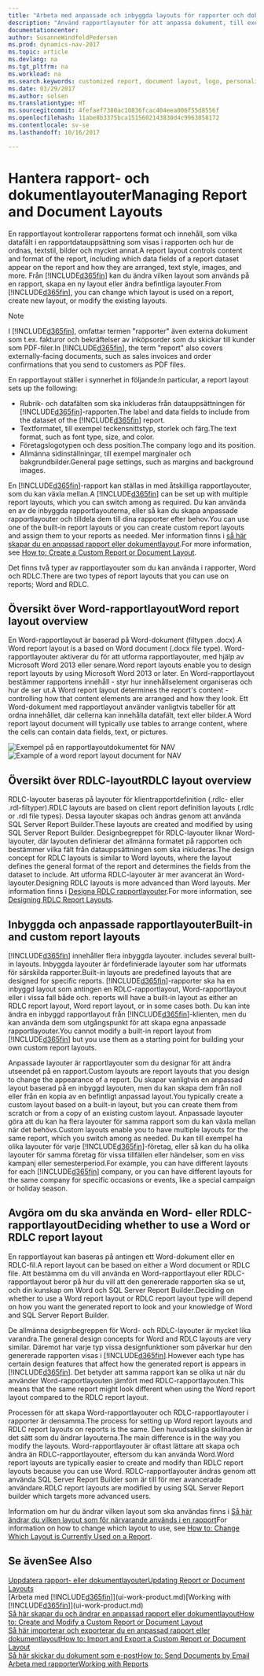 ```yaml
---
title: "Arbeta med anpassade och inbyggda layouts för rapporter och dokument"
description: "Använd rapportlayouter för att anpassa dokument, till exempel för att anpassa teckensnitt, logotyp eller inställningar för de PDF-filer som du skickar till kunder."
documentationcenter: 
author: SusanneWindfeldPedersen
ms.prod: dynamics-nav-2017
ms.topic: article
ms.devlang: na
ms.tgt_pltfrm: na
ms.workload: na
ms.search.keywords: customized report, document layout, logo, personalize
ms.date: 03/29/2017
ms.author: solsen
ms.translationtype: HT
ms.sourcegitcommit: 4fefaef7380ac10836fcac404eea006f55d8556f
ms.openlocfilehash: 11abe8b3375bca1515602143830d4c9963058172
ms.contentlocale: sv-se
ms.lasthandoff: 10/16/2017

---
```

# <a name="managing-report-and-document-layouts"></a><span data-ttu-id="d19c7-103">Hantera rapport- och dokumentlayouter</span><span class="sxs-lookup"><span data-stu-id="d19c7-103">Managing Report and Document Layouts</span></span>
<span data-ttu-id="d19c7-104">En rapportlayout kontrollerar rapportens format och innehåll, som vilka datafält i en rapportdatauppsättning som visas i rapporten och hur de ordnas, textstil, bilder och mycket annat.</span><span class="sxs-lookup"><span data-stu-id="d19c7-104">A report layout controls content and format of the report, including which data fields of a report dataset appear on the report and how they are arranged, text style, images, and more.</span></span> <span data-ttu-id="d19c7-105">Från [!INCLUDE[d365fin](includes/d365fin_md.md)] kan du ändra vilken layout som används på en rapport, skapa en ny layout eller ändra befintliga layouter.</span><span class="sxs-lookup"><span data-stu-id="d19c7-105">From [!INCLUDE[d365fin](includes/d365fin_md.md)], you can change which layout is used on a report, create new layout, or modify the existing layouts.</span></span>

> [!NOTE]  
>   <span data-ttu-id="d19c7-106">I [!INCLUDE[d365fin](includes/d365fin_md.md)], omfattar termen "rapporter" även externa dokument som t.ex. fakturor och bekräftelser av inköpsorder som du skickar till kunder som PDF-filer.</span><span class="sxs-lookup"><span data-stu-id="d19c7-106">In [!INCLUDE[d365fin](includes/d365fin_md.md)], the term "report" also covers externally-facing documents, such as sales invoices and order confirmations that you send to customers as PDF files.</span></span>

<span data-ttu-id="d19c7-107">En rapportlayout ställer i synnerhet in följande:</span><span class="sxs-lookup"><span data-stu-id="d19c7-107">In particular, a report layout sets up the following:</span></span>

* <span data-ttu-id="d19c7-108">Rubrik- och datafälten som ska inkluderas från datauppsättningen för [!INCLUDE[d365fin](includes/d365fin_md.md)]-rapporten.</span><span class="sxs-lookup"><span data-stu-id="d19c7-108">The label and data fields to include from the dataset of the [!INCLUDE[d365fin](includes/d365fin_md.md)] report.</span></span>
* <span data-ttu-id="d19c7-109">Textformatet, till exempel teckensnittstyp, storlek och färg.</span><span class="sxs-lookup"><span data-stu-id="d19c7-109">The text format, such as font type, size, and color.</span></span>
* <span data-ttu-id="d19c7-110">Företagslogotypen och dess position.</span><span class="sxs-lookup"><span data-stu-id="d19c7-110">The company logo and its position.</span></span>
* <span data-ttu-id="d19c7-111">Allmänna sidinställningar, till exempel marginaler och bakgrundbilder.</span><span class="sxs-lookup"><span data-stu-id="d19c7-111">General page settings, such as margins and background images.</span></span>

<span data-ttu-id="d19c7-112">En [!INCLUDE[d365fin](includes/d365fin_md.md)]-rapport kan ställas in med åtskilliga rapportlayouter, som du kan växla mellan.</span><span class="sxs-lookup"><span data-stu-id="d19c7-112">A [!INCLUDE[d365fin](includes/d365fin_md.md)] can be set up with multiple report layouts, which you can switch among as required.</span></span> <span data-ttu-id="d19c7-113">Du kan använda en av de inbyggda rapportlayouterna, eller så kan du skapa anpassade rapportlayouter och tilldela dem till dina rapporter efter behov.</span><span class="sxs-lookup"><span data-stu-id="d19c7-113">You can use one of the built-in report layouts or you can create custom report layouts and assign them to your reports as needed.</span></span> <span data-ttu-id="d19c7-114">Mer information finns i [så här skapar du en anpassad rapport eller dokumentlayout](ui-how-create-custom-report-layout.md).</span><span class="sxs-lookup"><span data-stu-id="d19c7-114">For more information, see [How to: Create a Custom Report or Document Layout](ui-how-create-custom-report-layout.md).</span></span>

<span data-ttu-id="d19c7-115">Det finns två typer av rapportlayouter som du kan använda i rapporter, Word och RDLC.</span><span class="sxs-lookup"><span data-stu-id="d19c7-115">There are two types of report layouts that you can use on reports; Word and RDLC.</span></span>

## <a name="word-report-layout-overview"></a><span data-ttu-id="d19c7-116">Översikt över Word-rapportlayout</span><span class="sxs-lookup"><span data-stu-id="d19c7-116">Word report layout overview</span></span>
<span data-ttu-id="d19c7-117">En Word-rapportlayout är baserad på Word-dokument (filtypen .docx).</span><span class="sxs-lookup"><span data-stu-id="d19c7-117">A Word report layout is a based on Word document (.docx file type).</span></span> <span data-ttu-id="d19c7-118">Word-rapportlayouter aktiverar du för att utforma rapportlayouter, med hjälp av Microsoft Word 2013 eller senare.</span><span class="sxs-lookup"><span data-stu-id="d19c7-118">Word report layouts enable you to design report layouts by using Microsoft Word 2013 or later.</span></span> <span data-ttu-id="d19c7-119">En Word-rapportlayout bestämmer rapportens innehåll - styr hur innehållselement organiseras och hur de ser ut.</span><span class="sxs-lookup"><span data-stu-id="d19c7-119">A Word report layout determines the report's content - controlling how that content elements are arranged and how they look.</span></span> <span data-ttu-id="d19c7-120">Ett Word-dokument med rapportlayout använder vanligtvis tabeller för att ordna innehållet, där cellerna kan innehålla datafält, text eller bilder.</span><span class="sxs-lookup"><span data-stu-id="d19c7-120">A Word report layout document will typically use tables to arrange content, where the cells can contain data fields, text, or pictures.</span></span>

 <span data-ttu-id="d19c7-121">![Exempel på en rapportlayoutdokumentet för NAV](media/nav_wordreportlayout_edit_in_word_example.png "NAV_WordReportLayout_Edit_In_Word_Example")</span><span class="sxs-lookup"><span data-stu-id="d19c7-121">![Example of a word report layout document for NAV](media/nav_wordreportlayout_edit_in_word_example.png "NAV_WordReportLayout_Edit_In_Word_Example")</span></span>  

## <a name="rdlc-layout-overview"></a><span data-ttu-id="d19c7-122">Översikt över RDLC-layout</span><span class="sxs-lookup"><span data-stu-id="d19c7-122">RDLC layout overview</span></span>
<span data-ttu-id="d19c7-123">RDLC-layouter baseras på layouter för klientrapportdefinition (.rdlc- eller .rdl-filtyper).</span><span class="sxs-lookup"><span data-stu-id="d19c7-123">RDLC layouts are based on client report definition layouts (.rdlc or .rdl file types).</span></span> <span data-ttu-id="d19c7-124">Dessa layouter skapas och ändras genom att använda SQL Server Report Builder.</span><span class="sxs-lookup"><span data-stu-id="d19c7-124">These layouts are created and modified by using SQL Server Report Builder.</span></span> <span data-ttu-id="d19c7-125">Designbegreppet för RDLC-layouter liknar Word-layouter, där layouten definierar det allmänna formatet på rapporten och bestämmer vilka fält från datauppsättningen som ska inkluderas.</span><span class="sxs-lookup"><span data-stu-id="d19c7-125">The design concept for RDLC layouts is similar to Word layouts, where the layout defines the general format of the report and determines the fields from the dataset to include.</span></span> <span data-ttu-id="d19c7-126">Att utforma RDLC-layouter är mer avancerat än Word-layouter.</span><span class="sxs-lookup"><span data-stu-id="d19c7-126">Designing RDLC layouts is more advanced than Word layouts.</span></span> <span data-ttu-id="d19c7-127">Mer information finns i [Designa RDLC rapportlayouter](https://msdn.microsoft.com/en-us/dynamics-nav/designing-rdlc-report-layouts).</span><span class="sxs-lookup"><span data-stu-id="d19c7-127">For more information, see [Designing RDLC Report Layouts](https://msdn.microsoft.com/en-us/dynamics-nav/designing-rdlc-report-layouts).</span></span>

## <a name="built-in-and-custom-report-layouts"></a><span data-ttu-id="d19c7-128">Inbyggda och anpassade rapportlayouter</span><span class="sxs-lookup"><span data-stu-id="d19c7-128">Built-in and custom report layouts</span></span>
[!INCLUDE[d365fin](includes/d365fin_md.md)]<span data-ttu-id="d19c7-129"> innehåller flera inbyggda layouter.</span><span class="sxs-lookup"><span data-stu-id="d19c7-129"> includes several built-in layouts.</span></span> <span data-ttu-id="d19c7-130">Inbyggda layouter är fördefinierade layouter som har utformats för särskilda rapporter.</span><span class="sxs-lookup"><span data-stu-id="d19c7-130">Built-in layouts are predefined layouts that are designed for specific reports.</span></span> [!INCLUDE[d365fin](includes/d365fin_md.md)]<span data-ttu-id="d19c7-131">-rapporter ska ha en inbyggd layout som antingen en RDLC-rapportlayout, Word-rapportlayout eller i vissa fall både och.</span><span class="sxs-lookup"><span data-stu-id="d19c7-131"> reports will have a built-in layout as either an RDLC report layout, Word report layout, or in some cases both.</span></span> <span data-ttu-id="d19c7-132">Du kan inte ändra en inbyggd rapportlayout från [!INCLUDE[d365fin](includes/d365fin_md.md)]-klienten, men du kan använda dem som utgångspunkt för att skapa egna anpassade rapportlayouter.</span><span class="sxs-lookup"><span data-stu-id="d19c7-132">You cannot modify a built-in report layout from [!INCLUDE[d365fin](includes/d365fin_md.md)] but you use them as a starting point for building your own custom report layouts.</span></span>

<span data-ttu-id="d19c7-133">Anpassade layouter är rapportlayouter som du designar för att ändra utseendet på en rapport.</span><span class="sxs-lookup"><span data-stu-id="d19c7-133">Custom layouts are report layouts that you design to change the appearance of a report.</span></span> <span data-ttu-id="d19c7-134">Du skapar vanligtvis en anpassad layout baserad på en inbyggd layouten, men du kan skapa dem från noll eller från en kopia av en befintligt anpassad layout.</span><span class="sxs-lookup"><span data-stu-id="d19c7-134">You typically create a custom layout based on a built-in layout, but you can create them from scratch or from a copy of an existing custom layout.</span></span> <span data-ttu-id="d19c7-135">Anpassade layouter göra att du kan ha flera layouter för samma rapport som du kan växla mellan när det behövs.</span><span class="sxs-lookup"><span data-stu-id="d19c7-135">Custom layouts enable you to have multiple layouts for the same report, which you switch among as needed.</span></span> <span data-ttu-id="d19c7-136">Du kan till exempel ha olika layouter för varje [!INCLUDE[d365fin](includes/d365fin_md.md)]-företag, eller så kan du ha olika layouter för samma företag för vissa tillfällen eller händelser, som en viss kampanj eller semesterperiod.</span><span class="sxs-lookup"><span data-stu-id="d19c7-136">For example, you can have different layouts for each [!INCLUDE[d365fin](includes/d365fin_md.md)] company, or you can have different layouts for the same company for specific occasions or events, like a special campaign or holiday season.</span></span>

## <a name="deciding-whether-to-use-a-word-or-rdlc-report-layout"></a><span data-ttu-id="d19c7-137">Avgöra om du ska använda en Word- eller RDLC-rapportlayout</span><span class="sxs-lookup"><span data-stu-id="d19c7-137">Deciding whether to use a Word or RDLC report layout</span></span>
<span data-ttu-id="d19c7-138">En rapportlayout kan baseras på antingen ett Word-dokument eller en RDLC-fil.</span><span class="sxs-lookup"><span data-stu-id="d19c7-138">A report layout can be based on either a Word document or RDLC file.</span></span> <span data-ttu-id="d19c7-139">Att bestämma om du vill använda en Word-rapportlayout eller RDLC-rapportlayout beror på hur du vill att den genererade rapporten ska se ut, och din kunskap om Word och SQL Server Report Builder.</span><span class="sxs-lookup"><span data-stu-id="d19c7-139">Deciding on whether to use a Word report layout or RDLC report layout type will depend on how you want the generated report to look and your knowledge of Word and SQL Server Report Builder.</span></span>

<span data-ttu-id="d19c7-140">De allmänna designbegreppen för Word- och RDLC-layouter är mycket lika varandra.</span><span class="sxs-lookup"><span data-stu-id="d19c7-140">The general design concepts for Word and RDLC layouts are very similar.</span></span> <span data-ttu-id="d19c7-141">Däremot har varje typ vissa designfunktioner som påverkar hur den genererade rapporten visas i [!INCLUDE[d365fin](includes/d365fin_md.md)].</span><span class="sxs-lookup"><span data-stu-id="d19c7-141">However each type has certain design features that affect how the generated report is appears in [!INCLUDE[d365fin](includes/d365fin_md.md)].</span></span> <span data-ttu-id="d19c7-142">Det betyder att samma rapport kan se olika ut när du använder Word-rapportlayouten jämfört med RDLC-rapportlayouten.</span><span class="sxs-lookup"><span data-stu-id="d19c7-142">This means that the same report might look different when using the Word report layout compared to the RDLC report layout.</span></span>

<span data-ttu-id="d19c7-143">Processen för att skapa Word-rapportlayouter och RDLC-rapportlayouter i rapporter är densamma.</span><span class="sxs-lookup"><span data-stu-id="d19c7-143">The process for setting up Word report layouts and RDLC report layouts on reports is the same.</span></span> <span data-ttu-id="d19c7-144">Den huvudsakliga skillnaden är det sätt som du ändrar layouterna.</span><span class="sxs-lookup"><span data-stu-id="d19c7-144">The main difference is in the way you modify the layouts.</span></span> <span data-ttu-id="d19c7-145">Word-rapportlayouter är oftast lättare att skapa och ändra än RDLC-rapportlayouter, eftersom du kan använda Word.</span><span class="sxs-lookup"><span data-stu-id="d19c7-145">Word report layouts are typically easier to create and modify than RDLC report layouts because you can use Word.</span></span> <span data-ttu-id="d19c7-146">RDLC-rapportlayouter ändras genom att använda SQL Server Report Builder som är till för mer avancerade användare.</span><span class="sxs-lookup"><span data-stu-id="d19c7-146">RDLC report layouts are modified by using SQL Server Report builder which targets more advanced users.</span></span>

<span data-ttu-id="d19c7-147">Information om hur du ändrar vilken layout som ska användas finns i [Så här ändrar du vilken layout som för närvarande används i en rapport](ui-how-change-layout-currently-used-report.md)</span><span class="sxs-lookup"><span data-stu-id="d19c7-147">For information on how to change which layout to use, see [How to: Change Which Layout is Currently Used on a Report](ui-how-change-layout-currently-used-report.md).</span></span>

## <a name="see-also"></a><span data-ttu-id="d19c7-148">Se även</span><span class="sxs-lookup"><span data-stu-id="d19c7-148">See Also</span></span>
[<span data-ttu-id="d19c7-149">Uppdatera rapport- eller dokumentlayouter</span><span class="sxs-lookup"><span data-stu-id="d19c7-149">Updating Report or Document Layouts</span></span>](ui-update-report-layouts.md)  
<span data-ttu-id="d19c7-150">[Arbeta med [!INCLUDE[d365fin](includes/d365fin_md.md)]](ui-work-product.md)</span><span class="sxs-lookup"><span data-stu-id="d19c7-150">[Working with [!INCLUDE[d365fin](includes/d365fin_md.md)]](ui-work-product.md)</span></span>  
[<span data-ttu-id="d19c7-151">Så här skapar du och ändrar en anpassad rapport eller dokumentlayout</span><span class="sxs-lookup"><span data-stu-id="d19c7-151">How to: Create and Modify a Custom Report or Document Layout</span></span>](ui-how-create-custom-report-layout.md)  
[<span data-ttu-id="d19c7-152">Så här importerar och exporterar du en anpassad rapport eller dokumentlayout</span><span class="sxs-lookup"><span data-stu-id="d19c7-152">How to: Import and Export a Custom Report or Document Layout</span></span>](ui-how-import-and-export-report-layout.md)  
[<span data-ttu-id="d19c7-153">Så här skickar du dokument som e-post</span><span class="sxs-lookup"><span data-stu-id="d19c7-153">How to: Send Documents by Email</span></span>](ui-how-send-documents-email.md)  
[<span data-ttu-id="d19c7-154">Arbeta med rapporter</span><span class="sxs-lookup"><span data-stu-id="d19c7-154">Working with Reports</span></span>](ui-work-report.md)  

